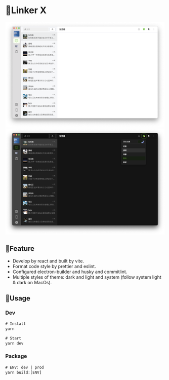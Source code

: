 # 🌈Linker X

![image](./public/shot-light.png)
![image](./public/shot-dark.png)

## 🚀Feature

- Develop by react and built by vite.
- Format code style by prettier and eslint.
- Configured electron-builder and husky and commitlint.
- Multiple styles of theme: dark and light and system (follow system light & dark on MacOs).

## 📖Usage

### Dev

```shell
# Install
yarn
```

```shell
# Start
yarn dev
```

### Package

```shell
# ENV: dev | prod
yarn build:[ENV]
```
